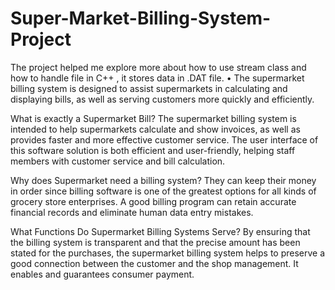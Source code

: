 # Super-Market-Billing-System-Project
The project helped me explore more about how to use stream class and how to handle file in C++ , it stores data in .DAT file. • The supermarket billing system is designed to assist supermarkets in calculating and displaying bills, as well as serving customers more quickly and efficiently.


What is exactly a Supermarket Bill?
The supermarket billing system is intended to help supermarkets calculate and show invoices, as well as provides faster and more effective customer service. The user interface of this software solution is both efficient and user-friendly, helping staff members with customer service and bill calculation.

Why does Supermarket need a billing system?
They can keep their money in order since billing software is one of the greatest options for all kinds of grocery store enterprises. A good billing program can retain accurate financial records and eliminate human data entry mistakes.

What Functions Do Supermarket Billing Systems Serve?
By ensuring that the billing system is transparent and that the precise amount has been stated for the purchases, the supermarket billing system helps to preserve a good connection between the customer and the shop management. It enables and guarantees consumer payment.

